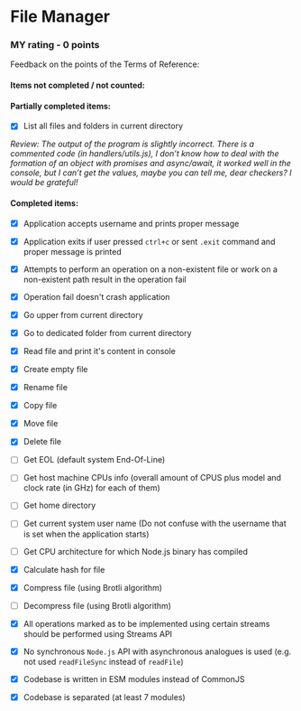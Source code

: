 # File Manager
### MY rating - 0 points 
Feedback on the points of the Terms of Reference:

#### Items not completed / not counted:

#### Partially completed items:

- [x] List all files and folders in current directory 

*Review: The output of the program is slightly incorrect. 
There is a commented code (in handlers/utils.js), I don’t know how to deal with the formation of an object with promises and async/await, it worked well in the console, but I can’t get the values, maybe you can tell me, dear checkers? I would be grateful!*

#### Completed items:
- [x] Application accepts username and prints proper message 

- [x] Application exits if user pressed `ctrl+c` or sent `.exit` command and proper message is printed 

- [x] Attempts to perform an operation on a non-existent file or work on a non-existent path result in the operation fail 

- [x] Operation fail doesn't crash application 

- [x] Go upper from current directory 

- [x] Go to dedicated folder from current directory 

- [x] Read file and print it's content in console 

- [x] Create empty file 

- [x] Rename file 

- [x] Copy file 

- [x] Move file 

- [x] Delete file 

- [ ] Get EOL (default system End-Of-Line) 

- [ ] Get host machine CPUs info (overall amount of CPUS plus model and clock rate (in GHz) for each of them) 

- [ ] Get home directory 

- [ ] Get current system user name (Do not confuse with the username that is set when the application starts) 

- [ ] Get CPU architecture for which Node.js binary has compiled 

- [x] Calculate hash for file 

- [x] Compress file (using Brotli algorithm) 

- [ ] Decompress file (using Brotli algorithm) 

- [x] All operations marked as to be implemented using certain streams should be performed using Streams API 

- [x] No synchronous `Node.js` API with asynchronous analogues is used (e.g. not used `readFileSync` instead of `readFile`) 

- [x] Codebase is written in ESM modules instead of CommonJS 

- [x] Codebase is separated (at least 7 modules) 

